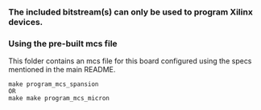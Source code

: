 ### The included bitstream(s) can only be used to program Xilinx devices.
### Using the pre-built mcs file
This folder contains an mcs file for this board configured using the specs mentioned in the main README. 
```
make program_mcs_spansion
OR
make make program_mcs_micron
```

